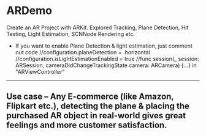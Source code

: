 # ARDemo

Create an AR Project with ARKit. Explored Tracking, Plane Detection, Hit Testing, Light Estimation, SCNNode Rendering etc.

- If you want to enable Plane Detection & light estimation, just comment out code 
//configuration.planeDetection = .horizontal 
//configuration.isLightEstimationEnabled = true
//func session(_ session: ARSession, cameraDidChangeTrackingState camera: ARCamera) {...}
in "ARViewController"
 
 -------------------------------------------------------------
 Use case – Any E-commerce (like Amazon, Flipkart etc.), detecting the plane & placing
 the purchased AR object in real-world gives great feelings and more customer
 satisfaction.
 -------------------------------------------------------------
